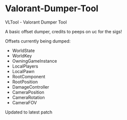 # Valorant-Dumper-Tool
VLTool - Valorant Dumper Tool

A basic offset dumper, credits to peeps on uc for the sigs!

Offsets currently being dumped:
- WorldState
- WorldKey
- OwningGameInstance
- LocalPlayers
- LocalPawn
- RootComponent
- RootPosition
- DamageController
- CameraPosition
- CameraRotation
- CameraFOV

Updated to latest patch 
